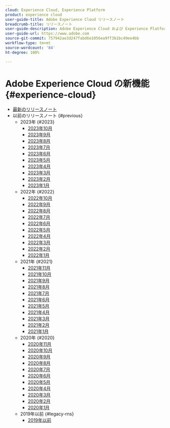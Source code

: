 ```yaml
---
cloud: Experience Cloud, Experience Platform
product: experience cloud
user-guide-title: Adobe Experience Cloud リリースノート
breadcrumb-title: リリースノート
user-guide-description: Adobe Experience Cloud および Experience Platform の新機能、修正点、重要な注意事項について説明します。
user-guide-url: https://www.adobe.com
source-git-commit: 757942ae3d247fabd6e1056ea9ff3b1bc49ee4bb
workflow-type: tm+mt
source-wordcount: '84'
ht-degree: 100%

---
```



# Adobe Experience Cloud の新機能 {#experience-cloud}

+ [最新のリリースノート](current.md)
+ 以前のリリースノート {#previous}
   + 2023年 {#2023}
      + [2023年10月](c-legacy-releases/2023/10042023.md)
      + [2023年9月](c-legacy-releases/2023/09132023.md)
      + [2023年8月](c-legacy-releases/2023/08092023.md)
      + [2023年7月](c-legacy-releases/2023/07122023.md)
      + [2023年6月](c-legacy-releases/2023/06072023.md)
      + [2023年5月](c-legacy-releases/2023/05102023.md)
      + [2023年4月](c-legacy-releases/2023/04122023.md)
      + [2023年3月](c-legacy-releases/2023/03082023.md)
      + [2023年2月](c-legacy-releases/2023/02082023.md)
      + [2023年1月](c-legacy-releases/2023/01112023.md)
   + 2022年 {#2022}
      + [2022年10月](c-legacy-releases/2022/10052022.md)
      + [2022年9月](c-legacy-releases/2022/09072022.md)
      + [2022年8月](c-legacy-releases/2022/08172022.md)
      + [2022年7月](c-legacy-releases/2022/07202022.md)
      + [2022年6月](c-legacy-releases/2022/06152022.md)
      + [2022年5月](c-legacy-releases/2022/05182022.md)
      + [2022年4月](c-legacy-releases/2022/04202022.md)
      + [2022年3月](c-legacy-releases/2022/03232022.md)
      + [2022年2月](c-legacy-releases/2022/02162022.md)
      + [2022年1月](c-legacy-releases/2022/01192022.md)
   + 2021年 {#2021}
      + [2021年11月](c-legacy-releases/2021/10282021.md)
      + [2021年10月](c-legacy-releases/2021/10072021.md)
      + [2021年9月](c-legacy-releases/2021/09152021.md)
      + [2021年8月](c-legacy-releases/2021/08192021.md)
      + [2021年7月](c-legacy-releases/2021/07222021.md)
      + [2021年6月](c-legacy-releases/2021/06172021.md)
      + [2021年5月](c-legacy-releases/2021/05202021.md)
      + [2021年4月](c-legacy-releases/2021/04222021.md)
      + [2021年3月](c-legacy-releases/2021/03252021.md)
      + [2021年2月](c-legacy-releases/2021/02182021.md)
      + [2021年1月](c-legacy-releases/2021/01142021.md)
   + 2020年 {#2020}
      + [2020年11月](c-legacy-releases/2020/10292020.md)
      + [2020年10月](c-legacy-releases/2020/10082020.md)
      + [2020年9月](c-legacy-releases/2020/09102020.md)
      + [2020年8月](c-legacy-releases/2020/08132020.md)
      + [2020年7月](c-legacy-releases/2020/07162020.md)
      + [2020年6月](c-legacy-releases/2020/06182020.md)
      + [2020年5月](c-legacy-releases/2020/05212020.md)
      + [2020年4月](c-legacy-releases/2020/04162020.md)
      + [2020年3月](c-legacy-releases/2020/03122020.md)
      + [2020年2月](c-legacy-releases/2020/02202020.md)
      + [2020年1月](c-legacy-releases/2020/01162020.md)
   + 2019年以前 {#legacy-rns}
      + [2019年以前](c-legacy-releases/2019-earlier.md)
